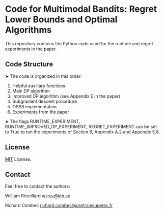 # Code for Multimodal Bandits: Regret Lower Bounds and Optimal Algorithms

This repository contains the Python code used for the runtime and regret experiments in the paper. 

## Code Structure
➤ The code is organized in this order:
1) Helpful auxiliary functions
2) Main DP algorithm
3) Improved DP algorithm (see Appendix E in the paper)
4) Subgradient descent procedure
5) OSSB implementation
6) Experiments from the paper
   
➤ The flags RUNTIME_EXPERIMENT, RUNTIME_IMPROVED_DP_EXPERIMENT, REGRET_EXPERIMENT can be set to True to run the experiments of Section 6, Appendix A.2 and Appendix E.8.

## License

<a href="https://choosealicense.com/licenses/mit/">MIT</a> License.



##  Contact
Feel free to contact the authors:

William Réveillard wilrev@kth.se

Richard Combes richard.combes@centralesupelec.fr

